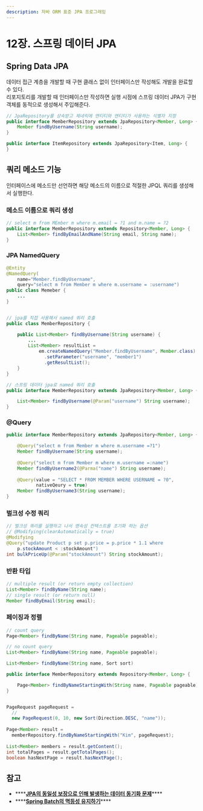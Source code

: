 ```yaml
---
description: 자바 ORM 표준 JPA 프로그래밍
---
```


# 12장. 스프링 데이터 JPA

## Spring Data JPA

데이터 접근 계층을 개발할 때 구현 클래스 없이 인터페이스만 작성해도 개발을 완료할 수 있다.  
리포지토리를 개발할 때 인터페이스만 작성하면 실행 시점에 스프링 데이터 JPA가 구현 객체를 동적으로 생성해서 주입해준다.

```java
// JpaRepository를 상속받고 제네릭에 엔티티와 엔티티가 사용하는 식별자 지정
public interface MemberRepository extends JpaRepository<Member, Long> {
    Member findByUsername(String username);
}

public interface ItemRepository extends JpaRepository<Item, Long> {
}
```

## 쿼리 메소드 기능

인터페이스에 메소드만 선언하면 해당 메소드의 이름으로 적절한 JPQL 쿼리를 생성해서 실행한다.

### 메소드 이름으로 쿼리 생성

```java
// select m from MEmber m where m.email = ?1 and m.name = ?2
public interface MemberRepository extends Repository<Member, Long> {
    List<Member> findByEmailAndName(String email, String name);
}
```

### JPA NamedQuery

```java
@Entity
@NamedQuery(
    name="Member.findByUsername",
    query="select m from Member m where m.username = :username")
public class Memeber {
    ...
}


// jpa를 직접 사용해서 named 쿼리 호출
public class MemberRepository {

    public List<Member> findByUsername(String username) {
        ...
        List<Member> resultList =
            em.createNamedQuery("Member.findByUsername", Member.class)
              .setParameter("username", "member1")
              .getResultList();
    }
}

// 스프링 데이터 jpa로 named 쿼리 호출
public interface MemberRepository extends JpaRepository<Member, Long> {

    List<Member> findByUsername(@Param("username") String username);
}
```

### @Query

```java
public interface MemberRepository extends JpaRepository<Member, Long> {

    @Query("select m from Member m where m.username =?1")
    Member findByUsername(String username);
    
    @Query("select m from Member m where m.username =:name")
    Member findByUsername2(@Parma("name") String username);
    
    @Query(value = "SELECT * FROM MEMBER WHERE USERNAME = ?0",
           nativeQeury = true)
    Member findByUsername3(String username);
}
```

### 벌크성 수정 쿼리

```java
// 벌크성 쿼리를 실행하고 나서 영속성 컨텍스트를 초기화 하는 옵션
// @Modifying(clearAutomatically = true)
@Modifying
@Query("update Product p set p.price = p.price * 1.1 where
    p.stockAmount < :stockAmount")
int bulkPriceUp(@Param("stockAmount") String stockAmount);
```

### 반환 타입

```java
// multiple result (or return empty collection)
List<Member> findByName(String name);
// single result (or return null)
Member findByEmail(String email);
```

### 페이징과 정렬

```java
// count query
Page<Member> findByName(String name, Pageable pageable);

// no count query
List<Member> findByName(String name, Pageable pageable);

List<Member> findByName(String name, Sort sort)
```

```java
public interface MemberRepository extends Repository<Member, Long> {

    Page<Member> findByNameStartingWith(String name, Pageable pageable);
}


PageRequest pageRequest = 
  // 
  new PageRequest(0, 10, new Sort(Direction.DESC, "name"));
  
Page<Member> result =
  memberRepository.findByNameStartingWith("Kim", pageRequest);
  
List<Member> members = result.getContent();
int totalPages = result.getTotalPages();
boolean hasNextPage = result.hasNextPage();
```

## 참고

* \*\*\*\*[**JPA의 동일성 보장으로 인해 발생하는 데이터 동기화 문제**](https://devhyogeon.tistory.com/6?category=878035)\*\*\*\*
* \*\*\*\*[**Spring Batch의 멱등성 유지하기**](https://jojoldu.tistory.com/451)\*\*\*\*

